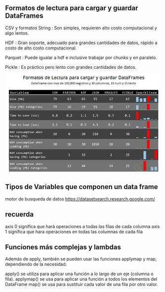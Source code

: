 

## Formatos de lectura para cargar y guardar DataFrames
CSV y formatos String : Son simples, requieren alto costo computacional y algo lentos.

HDF : Gran soporte, adecuado para grandes cantidades de datos, rápido a costo de alto costo computacional.

Parquet : Puede igualar a hdf e inclusive trabajar por chunks y en paralelo.

Pickle : Es práctico pero lento con grandes cantidades de datos.

<img src="img/formatos_de_lectura.jpg">

## Tipos de Variables que componen un data frame

motor de busqueda de datos https://datasetsearch.research.google.com/


## recuerda
axis 0 significa que hará operaciones a todas las filas de cada columna
axis 1 significa que hara operaciones en todas las columnas de cada fila



## Funciones más complejas y lambdas
Además de apply, también se pueden usar las funciones applymap y map, dependiendo de la necesidad.

apply() se utiliza para aplicar una función a lo largo de un eje (columna o fila).
applymap() se usa para aplicar una función a todos los elementos del DataFrame
map() se usa para sustituir cada valor de una fila por otro valor.
